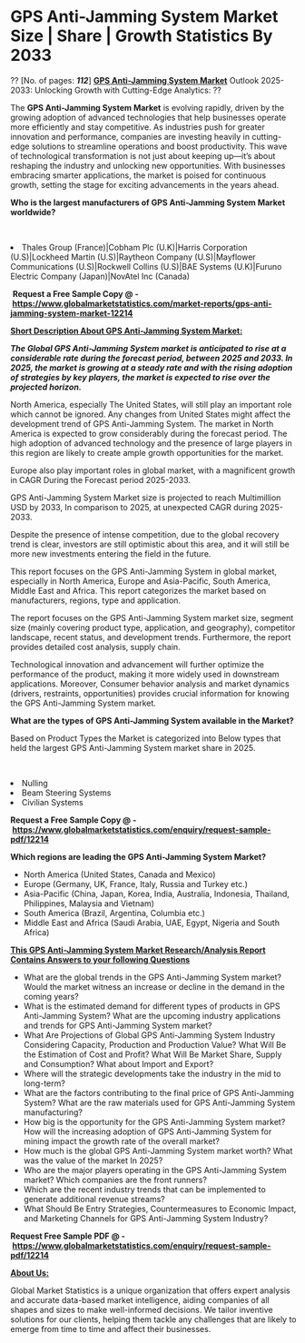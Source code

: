 <H1>GPS Anti-Jamming System Market Size | Share | Growth Statistics By 2033</H1><p>?? [No. of pages:&nbsp;<strong><em>112</em></strong>]&nbsp;<strong><a href="https://www.globalmarketstatistics.com/market-reports/gps-anti-jamming-system-market-12214">GPS Anti-Jamming System&nbsp;Market</a></strong>&nbsp;Outlook 2025-2033: Unlocking Growth with Cutting-Edge Analytics: ??</p><p>The <strong>GPS Anti-Jamming System Market</strong> is evolving rapidly, driven by the growing adoption of advanced technologies that help businesses operate more efficiently and stay competitive. As industries push for greater innovation and performance, companies are investing heavily in cutting-edge solutions to streamline operations and boost productivity. This wave of technological transformation is not just about keeping up&mdash;it&rsquo;s about reshaping the industry and unlocking new opportunities. With businesses embracing smarter applications, the market is poised for continuous growth, setting the stage for exciting advancements in the years ahead.</p><p><strong>Who is the largest manufacturers of GPS Anti-Jamming System Market worldwide?</strong></p><p>&nbsp;<li>Thales Group (France)|Cobham Plc (U.K)|Harris Corporation (U.S)|Lockheed Martin (U.S)|Raytheon Company (U.S)|Mayflower Communications (U.S)|Rockwell Collins (U.S)|BAE Systems (U.K)|Furuno Electric Company (Japan)|NovAtel Inc (Canada)</p><p>&nbsp;<strong>Request a Free Sample Copy @ -&nbsp;<a href="https://www.globalmarketstatistics.com/market-reports/gps-anti-jamming-system-market-12214">https://www.globalmarketstatistics.com/market-reports/gps-anti-jamming-system-market-12214</a></strong></p><p><strong><u>Short Description About GPS Anti-Jamming System Market:</u></strong></p><p><strong><em>The Global GPS Anti-Jamming System market is anticipated to rise at a considerable rate during the forecast period, between 2025 and 2033. In 2025, the market is growing at a steady rate and with the rising adoption of strategies by key players, the market is expected to rise over the projected horizon.</em></strong></p><p>North America, especially The United States, will still play an important role which cannot be ignored. Any changes from United States might affect the development trend of GPS Anti-Jamming System. The market in North America is expected to grow considerably during the forecast period. The high adoption of advanced technology and the presence of large players in this region are likely to create ample growth opportunities for the market.</p><p>Europe also play important roles in global market, with a magnificent growth in CAGR During the Forecast period 2025-2033.</p><p>GPS Anti-Jamming System Market size is projected to reach Multimillion USD by 2033, In comparison to 2025, at unexpected CAGR during 2025-2033.</p><p>Despite the presence of intense competition, due to the global recovery trend is clear, investors are still optimistic about this area, and it will still be more new investments entering the field in the future.</p><p>This report focuses on the GPS Anti-Jamming System in global market, especially in North America, Europe and Asia-Pacific, South America, Middle East and Africa. This report categorizes the market based on manufacturers, regions, type and application.</p><p>The report focuses on the GPS Anti-Jamming System market size, segment size (mainly covering product type, application, and geography), competitor landscape, recent status, and development trends. Furthermore, the report provides detailed cost analysis, supply chain.</p><p>Technological innovation and advancement will further optimize the performance of the product, making it more widely used in downstream applications. Moreover, Consumer behavior analysis and market dynamics (drivers, restraints, opportunities) provides crucial information for knowing the GPS Anti-Jamming System market.</p><p><strong>What are the types of GPS Anti-Jamming System available in the Market?</strong></p><p>Based on Product Types the Market is categorized into Below types that held the largest GPS Anti-Jamming System market share in 2025.</p><p>&nbsp;<li>Nulling<li> Beam Steering Systems<li> Civilian Systems&nbsp;</p><p><strong>Request a Free Sample Copy @ -&nbsp;<a href="https://www.globalmarketstatistics.com/enquiry/request-sample-pdf/12214">https://www.globalmarketstatistics.com/enquiry/request-sample-pdf/12214</a></strong></p><p><strong>Which regions are leading the GPS Anti-Jamming System Market?</strong></p><ul><li>North America (United States, Canada and Mexico)</li><li>Europe (Germany, UK, France, Italy, Russia and Turkey etc.)</li><li>Asia-Pacific (China, Japan, Korea, India, Australia, Indonesia, Thailand, Philippines, Malaysia and Vietnam)</li><li>South America (Brazil, Argentina, Columbia etc.)</li><li>Middle East and Africa (Saudi Arabia, UAE, Egypt, Nigeria and South Africa)</li></ul><p><strong><u>This GPS Anti-Jamming System Market Research/Analysis Report Contains Answers to your following Questions</u></strong></p><ul><li>What are the global trends in the GPS Anti-Jamming System market? Would the market witness an increase or decline in the demand in the coming years?</li><li>What is the estimated demand for different types of products in GPS Anti-Jamming System? What are the upcoming industry applications and trends for GPS Anti-Jamming System market?</li><li>What Are Projections of Global GPS Anti-Jamming System Industry Considering Capacity, Production and Production Value? What Will Be the Estimation of Cost and Profit? What Will Be Market Share, Supply and Consumption? What about Import and Export?</li><li>Where will the strategic developments take the industry in the mid to long-term?</li><li>What are the factors contributing to the final price of GPS Anti-Jamming System? What are the raw materials used for GPS Anti-Jamming System manufacturing?</li><li>How big is the opportunity for the GPS Anti-Jamming System market? How will the increasing adoption of GPS Anti-Jamming System for mining impact the growth rate of the overall market?</li><li>How much is the global GPS Anti-Jamming System market worth? What was the value of the market In 2025?</li><li>Who are the major players operating in the GPS Anti-Jamming System market? Which companies are the front runners?</li><li>Which are the recent industry trends that can be implemented to generate additional revenue streams?</li><li>What Should Be Entry Strategies, Countermeasures to Economic Impact, and Marketing Channels for GPS Anti-Jamming System Industry?</li></ul><p><strong>Request Free Sample PDF @ -&nbsp;<a href="https://www.globalmarketstatistics.com/enquiry/request-sample-pdf/12214">https://www.globalmarketstatistics.com/enquiry/request-sample-pdf/12214</a></strong></p><p><strong><u>About Us:</u></strong></p><p>Global Market Statistics&nbsp;is a unique organization that offers expert analysis and accurate data-based market intelligence, aiding companies of all shapes and sizes to make well-informed decisions. We tailor inventive solutions for our clients, helping them tackle any challenges that are likely to emerge from time to time and affect their businesses.</p>
